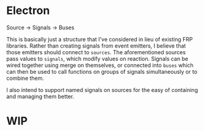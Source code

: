 Electron
===========

Source -> Signals -> Buses

This is basically just a structure that I've considered in lieu of existing FRP libraries.
Rather than creating signals from event emitters, I believe that those emitters should connect to `sources`.
The aforementioned sources pass values to `signals`, which modify values on reaction.
Signals can be wired together using merge on themselves, or connected into `buses` which can then be used to
call functions on groups of signals simultaneously or to combine them.

I also intend to support named signals on sources for the easy of containing and managing them better.

# WIP

